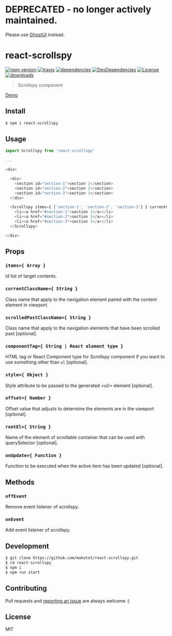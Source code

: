 # DEPRECATED - no longer actively maintained.

Please use [GhostUI](https://github.com/makotot/GhostUI) instead.

# react-scrollspy

[![npm version](https://img.shields.io/npm/v/react-scrollspy.svg?style=flat-square)](https://www.npmjs.com/package/react-scrollspy)
[![travis](http://img.shields.io/travis/makotot/react-scrollspy.svg?style=flat-square)](https://travis-ci.org/makotot/react-scrollspy)
[![dependencies](http://img.shields.io/david/makotot/react-scrollspy.svg?style=flat-square)](https://github.com/makotot/react-scrollspy)
[![DevDependencies](http://img.shields.io/david/dev/makotot/react-scrollspy.svg?style=flat-square)](https://github.com/makotot/react-scrollspy)
[![License](http://img.shields.io/npm/l/react-scrollspy.svg?style=flat-square)](https://github.com/makotot/react-scrollspy)
[![downloads](https://img.shields.io/npm/dm/react-scrollspy.svg?style=flat-square)](https://www.npmjs.com/package/react-scrollspy)

> Scrollspy component

[Demo](http://makotot.github.io/react-scrollspy/)

## Install

```sh
$ npm i react-scrollspy
```

## Usage

```js
import Scrollspy from 'react-scrollspy'

...

<div>

  <div>
    <section id="section-1">section 1</section>
    <section id="section-2">section 2</section>
    <section id="section-3">section 3</section>
  </div>

  <Scrollspy items={ ['section-1', 'section-2', 'section-3'] } currentClassName="is-current">
    <li><a href="#section-1">section 1</a></li>
    <li><a href="#section-2">section 2</a></li>
    <li><a href="#section-3">section 3</a></li>
  </Scrollspy>

</div>
```

## Props

### `items={ Array }`

Id list of target contents.

### `currentClassName={ String }`

Class name that apply to the navigation element paired with the content element in viewport.

### `scrolledPastClassName={ String }`

Class name that apply to the navigation elements that have been scrolled past [optional].

### `componentTag={ String | React element type }`

HTML tag or React Component type for Scrollspy component if you want to use something other than `ul` [optional].

### `style={ Object }`

Style attribute to be passed to the generated &lt;ul/&gt; element [optional].

### `offset={ Number }`

Offset value that adjusts to determine the elements are in the viewport [optional].

### `rootEl={ String }`

Name of the element of scrollable container that can be used with querySelector [optional].

### `onUpdate={ Function }`

Function to be executed when the active item has been updated [optional].

## Methods

### `offEvent`

Remove event listener of scrollspy.

### `onEvent`

Add event listener of scrollspy.

## Development

```sh
$ git clone https://github.com/makotot/react-scrollspy.git
$ cd react-scrollspy
$ npm i
$ npm run start
```

## Contributing

Pull requests and [reporting an issue](https://github.com/makotot/react-scrollspy/issues/new) are always welcome :)

## License

MIT
